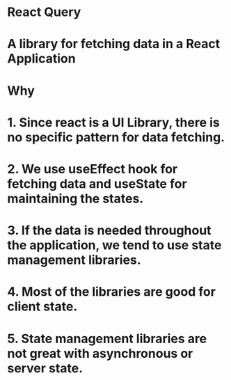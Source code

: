 # React Query

# A library for fetching data in a React Application

# Why

# 1. Since react is a UI Library, there is no specific pattern for data fetching.

# 2. We use useEffect hook for fetching data and useState for maintaining the states.

# 3. If the data is needed throughout the application, we tend to use state management libraries.

# 4. Most of the libraries are good for client state.

# 5. State management libraries are not great with asynchronous or server state.
